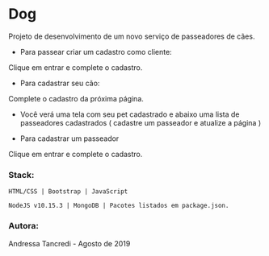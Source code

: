 # Dog
Projeto de desenvolvimento de um novo serviço de passeadores de cães.

* Para passear criar um cadastro como cliente:

Clique em entrar e complete o cadastro.

* Para cadastrar seu cão:

Complete o cadastro da próxima página.

* Você verá uma tela com seu pet cadastrado e abaixo uma lista de passeadores cadastrados ( cadastre um passeador e atualize a página )

* Para cadastrar um passeador

Clique em entrar e complete o cadastro. 

### Stack: ###

`HTML/CSS | Bootstrap | JavaScript`

`NodeJS v10.15.3 | MongoDB | Pacotes listados em package.json.`

### Autora: ### 
Andressa Tancredi - Agosto de 2019
